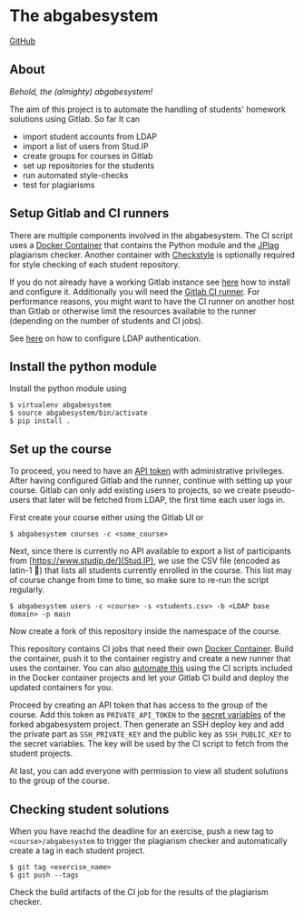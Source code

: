 # The abgabesystem

[GitHub](https://github.com/timschubert/abgabesystem)

## About

*Behold, the (almighty) abgabesystem!*

The aim of this project is to automate the handling of students' homework solutions using Gitlab.
So far It can

- import student accounts from LDAP
- import a list of users from Stud.IP
- create groups for courses in Gitlab
- set up repositories for the students
- run automated style-checks
- test for plagiarisms

## Setup Gitlab and CI runners

There are multiple components involved in the abgabesystem.
The CI script uses a [Docker Container](https://github.com/timschubert/docker-abgabesystem) that contains the Python module and the [JPlag](https://jplag.ipd.kit.edu/) plagiarism checker.
Another container with [Checkstyle](https://github.com/timschubert/docker-checkstyle) is optionally required for style checking of each student repository.

If you do not already have a working Gitlab instance see [here](https://docs.gitlab.com/omnibus/README.html#installation) how to install and configure it.
Additionally you will need the [Gitlab CI runner](https://docs.gitlab.com/runner/).
For performance reasons, you might want to have the CI runner on another host than Gitlab or otherwise limit the resources available to the runner (depending on the number of students and CI jobs).

See [here](https://docs.gitlab.com/ce/administration/auth/ldap.html#doc-nav) on how to configure LDAP authentication.

## Install the python module

Install the python module using

```
$ virtualenv abgabesystem
$ source abgabesystem/bin/activate
$ pip install .
```

## Set up the course

To proceed, you need to have an [API token](https://docs.gitlab.com/ee/user/profile/personal_access_tokens.html) with administrative privileges.
After having configured Gitlab and the runner, continue with setting up your course.
Gitlab can only add existing users to projects, so we create pseudo-users that later will be fetched from LDAP, the first time each user logs in.

First create your course either using the Gitlab UI or

```
$ abgabesystem courses -c <some_course>
```

Next, since there is currently no API available to export a list of participants from [https://www.studip.de/](Stud.IP), we use the CSV file (encoded as latin-1 🤢) that lists all students currently enrolled in the course.
This list may of course change from time to time, so make sure to re-run the script regularly.

```
$ abgabesystem users -c <course> -s <students.csv> -b <LDAP base domain> -p main
```

Now create a fork of this repository inside the namespace of the course.

This repository contains CI jobs that need their own [Docker Container](https://github.com/timschubert/docker-abgabesystem).
Build the container, push it to the container registry and create a new runner that uses the container.
You can also [automate this](https://docs.gitlab.com/ce/ci/docker/using_docker_build.html) using the CI scripts included in the Docker container projects and let your Gitlab CI build and deploy the updated containers for you.

Proceed by creating an API token that has access to the group of the course.
Add this token as `PRIVATE_API_TOKEN` to the [secret variables](https://docs.gitlab.com/ce/ci/variables/) of the forked abgabesystem project.
Then generate an SSH deploy key and add the private part as `SSH_PRIVATE_KEY` and the public key as `SSH_PUBLIC_KEY` to the secret variables.
The key will be used by the CI script to fetch from the student projects.

At last, you can add everyone with permission to view all student solutions to the group of the course.

## Checking student solutions

When you have reachd the deadline for an exercise, push a new tag to `<course>/abgabesystem` to trigger the plagiarism checker and automatically create a tag in each student project.

```
$ git tag <exercise_name>
$ git push --tags
```

Check the build artifacts of the CI job for the results of the plagiarism checker.
